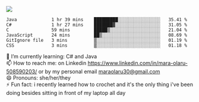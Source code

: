 

 <img align="center" src="https://github-readme-stats.vercel.app/api?username=MaraxD&theme=github_dark&show_icons=true&count_private=true"/>
 <br/>

<!--START_SECTION:waka-->

```text
Java             1 hr 39 mins    █████████░░░░░░░░░░░░░░░░   35.41 %
C#               1 hr 27 mins    ███████▓░░░░░░░░░░░░░░░░░   31.05 %
C                59 mins         █████▒░░░░░░░░░░░░░░░░░░░   21.04 %
JavaScript       24 mins         ██▒░░░░░░░░░░░░░░░░░░░░░░   08.69 %
GitIgnore file   3 mins          ▒░░░░░░░░░░░░░░░░░░░░░░░░   01.19 %
CSS              3 mins          ▒░░░░░░░░░░░░░░░░░░░░░░░░   01.18 %
```

<!--END_SECTION:waka-->
<!--[![willianrod's wakatime stats](https://github-readme-stats.vercel.app/api/wakatime?username=MaraxD)](https://github.com/anuraghazra/github-readme-stats)-->

🌱 I’m currently learning: C# and Java <br/>
📫 How to reach me: on Linkedin https://www.linkedin.com/in/mara-olaru-508590203/ or by my personal email maraolaru30@gmail.com <br/>
😄 Pronouns: she/her/they <br/>
⚡ Fun fact: i recently learned how to crochet and it's the only thing i've been doing besides sitting in front of my laptop all day <br/>
 
